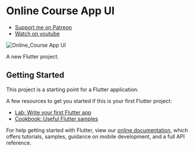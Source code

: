 # Online Course App UI

- [Support me on Patreon](https://www.patreon.com/sopheamenvan?fan_landing=true)
- [Watch on youtube](https://youtu.be/gKljobD3oWE)

![Online_Course App UI](https://user-images.githubusercontent.com/16510597/93712575-edaac980-fb80-11ea-88fd-edffd7898d9d.jpg)

A new Flutter project.

## Getting Started

This project is a starting point for a Flutter application.

A few resources to get you started if this is your first Flutter project:

- [Lab: Write your first Flutter app](https://flutter.dev/docs/get-started/codelab)
- [Cookbook: Useful Flutter samples](https://flutter.dev/docs/cookbook)

For help getting started with Flutter, view our
[online documentation](https://flutter.dev/docs), which offers tutorials,
samples, guidance on mobile development, and a full API reference.
